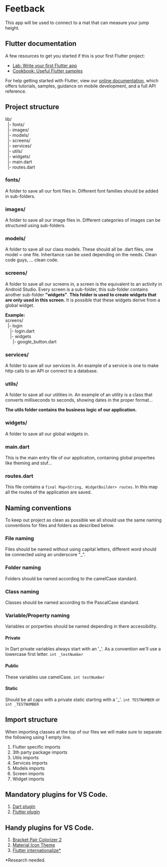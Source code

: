 # Feetback

This app will be used to connect to a mat that can measure your jump height.

## Flutter documentation

A few resources to get you started if this is your first Flutter project:

- [Lab: Write your first Flutter app](https://flutter.dev/docs/get-started/codelab)
- [Cookbook: Useful Flutter samples](https://flutter.dev/docs/cookbook)

For help getting started with Flutter, view our
[online documentation](https://flutter.dev/docs), which offers tutorials,
samples, guidance on mobile development, and a full API reference.

## Project structure

lib/<br/>
&nbsp;&nbsp;|- fonts/<br/>
&nbsp;&nbsp;|- images/<br/>
&nbsp;&nbsp;|- models/<br/>
&nbsp;&nbsp;|- screens/<br/>
&nbsp;&nbsp;|- services/<br/>
&nbsp;&nbsp;|- utils/<br/>
&nbsp;&nbsp;|- widgets/<br/>
&nbsp;&nbsp;|- main.dart<br/>
&nbsp;&nbsp;|- routes.dart<br/>

### fonts/
A folder to save all our font files in.
Different font families should be added in sub-folders.

### images/
A folder to save all our image files in.
Different categories of images can be structured using sub-folders.

### models/
A folder to save all our class models.
These should all be .dart files, one model = one file.
Inheritance can be used depending on the needs. Clean code guys, ... clean code.

### screens/
A folder to save all our screens in, a screen is the equivalent to an activity in Android Studio. Every screen is a sub-folder, this sub-folder contains another sub-folder **"widgets"**. **This folder is used to create widgets that are only used in this screen.** It is possible that these widgets derive from a global widget.

**Example:**<br/>
screens/<br/>
&nbsp;&nbsp;|- login<br/>
&nbsp;&nbsp;&nbsp;&nbsp;|- login.dart<br/>
&nbsp;&nbsp;&nbsp;&nbsp;|- widgets<br/>
&nbsp;&nbsp;&nbsp;&nbsp;&nbsp;&nbsp;|- google_button.dart<br/>


### services/
A folder to save all our services in. An example of a service is one to make http calls to an API or connect to a database.

### utils/
A folder to save all our utilities in. An example of an utility is a class that converts milliseconds to seconds, showing dates in the proper format...

**The utils folder contains the business logic of our application.**

### widgets/
A folder to save all our global widgets in.

### main.dart
This is the main entry file of our application, containing global properties like theming and stuf...

### routes.dart
This file contains a ```final Map<String, WidgetBuilder> routes```.
In this map all the routes of the application are saved.

## Naming conventions
To keep out project as clean as possible we all should use the same naming conventions for files and folders as described below.

### File naming
Files should be named without using capital letters, different word should be connected using an underscore "_".

### Folder naming
Folders should be named according to the camelCase standard.

### Class naming
Classes should be named according to the PascalCase standard.

### Variable/Property naming
Variables or porperties should be named depending in there accessibility.

#### Private
In Dart private variables always start with an '_'. As a convention we'll use a lowercase first letter.
```int _testNumber```

#### Public
These variables use camelCase.
```int testNumber```

#### Static
Should be all caps with a private static starting with a '_'.
```int TESTNUMBER``` or ```int _TESTNUMBER```

## Import structure
When importing classes at the top of our files we will make sure to separate the following using 1 empty line.

1. Flutter specific imports
2. 3th party package imports
3. Utils imports
4. Services imports
5. Models imports
6. Screen imports
7. Widget imports

## Mandatory plugins for VS Code.

1. [Dart plugin](https://marketplace.visualstudio.com/items?itemName=Dart-Code.dart-code)
2. [Flutter plugin](https://marketplace.visualstudio.com/items?itemName=Dart-Code.flutter)

## Handy plugins for VS Code.

1. [Bracket Pair Colorizer 2](https://marketplace.visualstudio.com/items?itemName=CoenraadS.bracket-pair-colorizer-2)
2. [Material Icon Theme](https://marketplace.visualstudio.com/items?itemName=PKief.material-icon-theme)
3. [Flutter internationalize*](https://marketplace.visualstudio.com/items?itemName=apin.flutter-internationalize)

*Research needed.